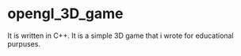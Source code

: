 # opengl_3D_game
It is written in C++. It is a simple 3D game that i wrote for educational purpuses.
